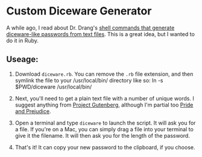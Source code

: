 # Custom Diceware Generator

A while ago, I read about Dr. Drang's [shell commands that generate diceware-like passwords from text files](http://leancrew.com/all-this/2015/04/passphrases-via-shell-pipeline/).  This is a great idea, but I wanted to do it in Ruby.  

## Useage: 

1. Download `diceware.rb`.  You can remove the `.rb` file extension, and then symlink the file to your /usr/local/bin/ directory like so: ln -s $PWD/diceware /usr/local/bin/

2. Next, you'll need to get a plain text file with a number of unique words.  I suggest anything from [Project Gutenberg](https://www.gutenberg.org), although I'm partial too [Pride and Prejudice](https://www.gutenberg.org/ebooks/42671).

3. Open a terminal and type `diceware` to launch the script.  It will ask you for a file.  If you're on a Mac, you can simply drag a file into your terminal to give it the filename.  It will then ask you for the length of the password.  

4. That's it!  It can copy your new password to the clipboard, if you choose. 